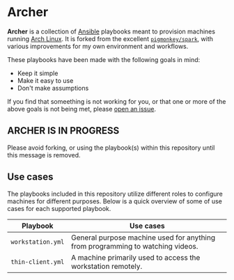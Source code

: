 # Archer

**Archer** is a collection of [Ansible][0] playbooks meant to provision
machines running [Arch Linux][1]. It is forked from the excellent
[`pigmonkey/spark`][2], with various improvements for my own environment and
workflows.

These playbooks have been made with the following goals in mind:

* Keep it simple
* Make it easy to use
* Don't make assumptions

If you find that someething is not working for you, or that one or more of the
above goals is not being met, please [open an issue][3].

## ARCHER IS IN PROGRESS

Please avoid forking, or using the playbook(s) within this repository until
this message is removed.

## Use cases

The playbooks included in this repository utilize different roles to configure
machines for different purposes. Below is a quick overview of some of use cases
for each supported playbook.

| Playbook          | Use cases |
| ----------------- | --------- |
| `workstation.yml` | General purpose machine used for anything from programming to watching videos. |
| `thin-client.yml` | A machine primarily used to access the workstation remotely. |

[0]: https://www.ansible.com "Ansible"
[1]: https://www.archlinux.org "Arch Linux"
[2]: https://github.com/pigmonkey/spark "Spark"
[3]: https://github.com/bddenhartog/archer/issues "view or create issues"

